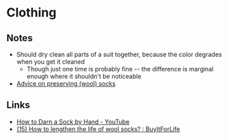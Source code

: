 # Clothing

## Notes

- Should dry clean all parts of a suit together, because the color degrades when you get it cleaned
  - Though just one time is probably fine -- the difference is marginal enough where it shouldn't be noticeable
- [Advice on preserving (wool) socks](https://www.reddit.com/r/BuyItForLife/comments/3y7dn8/how_to_lengthen_the_life_of_wool_socks/#:~:text=Knitter%20here.%20Handwash,stuck%20between%20sizes.)

## Links

- [How to Darn a Sock by Hand - YouTube](https://www.youtube.com/watch?v=NDkMShaLX9c)
- [(15) How to lengthen the life of wool socks? : BuyItForLife](https://www.reddit.com/r/BuyItForLife/comments/3y7dn8/how_to_lengthen_the_life_of_wool_socks/)
